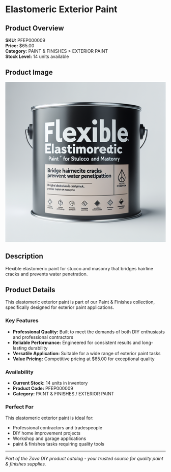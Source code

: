 # Elastomeric Exterior Paint

## Product Overview

**SKU:** PFEP000009  
**Price:** $65.00  
**Category:** PAINT & FINISHES > EXTERIOR PAINT  
**Stock Level:** 14 units available  

## Product Image

![Elastomeric Exterior Paint](https://raw.githubusercontent.com/microsoft/ai-tour-26-zava-diy-dataset-plus-mcp/refs/heads/main/images/paint_%26_finishes_exterior_paint_elastomeric_exterior_paint_20250620_192706.png)

## Description

Flexible elastomeric paint for stucco and masonry that bridges hairline cracks and prevents water penetration.

## Product Details

This elastomeric exterior paint is part of our Paint & Finishes collection, specifically designed for exterior paint applications. 

### Key Features

- **Professional Quality:** Built to meet the demands of both DIY enthusiasts and professional contractors
- **Reliable Performance:** Engineered for consistent results and long-lasting durability
- **Versatile Application:** Suitable for a wide range of exterior paint tasks
- **Value Pricing:** Competitive pricing at $65.00 for exceptional quality

### Availability

- **Current Stock:** 14 units in inventory
- **Product Code:** PFEP000009
- **Category:** PAINT & FINISHES / EXTERIOR PAINT

### Perfect For

This elastomeric exterior paint is ideal for:
- Professional contractors and tradespeople
- DIY home improvement projects  
- Workshop and garage applications
- paint & finishes tasks requiring quality tools

---

*Part of the Zava DIY product catalog - your trusted source for quality paint & finishes supplies.*

